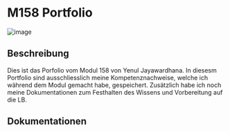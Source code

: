 # M158 Portfolio

![image](https://github.com/user-attachments/assets/8bf30f96-9832-4e9f-a997-b0f001a5dca3)


## Beschreibung

Dies ist das Porfolio vom Modul 158 von Yenul Jayawardhana. In diesesm Portfolio sind ausschliesslich meine Kompetenznachweise, welche ich während dem Modul gemacht habe, gespeichert. Zusätzlich habe ich noch meine Dokumentationen zum Festhalten des Wissens und Vorbereitung auf die LB.

## Dokumentationen
